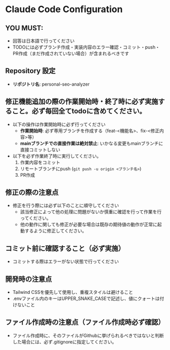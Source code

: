 # Claude Code Configuration

## YOU MUST: 
- 回答は日本語で行ってください
- TODOには必ずブランチ作成・実装内容のエラー確認・コミット・push・PR作成（まだ作成されていない場合）が含まれるべきです

## Repository 設定
- **リポジトリ名**: personal-seo-analyzer

## 修正機能追加の際の作業開始時・終了時に必ず実施すること。必ず毎回全てtodoに含めてください。
- 以下の操作は作業開始時に必ず行ってください
  - **作業開始時**: 必ず専用ブランチを作成する（feat-<機能名>、fix-<修正内容>等）
  - **mainブランチでの直接作業は絶対禁止**: いかなる変更もmainブランチに直接コミットしない
- 以下を必ず作業終了時に実行してください。
  1. 作業内容をコミット
  2. リモートブランチにpush (`git push -u origin <ブランチ名>`)
  3. PR作成

## 修正の際の注意点
- 修正を行う際には必ず以下のことに順守してください
  - 該当修正によって他の処理に問題がないか慎重に確認を行って作業を行ってください。
  - 他の動作に関しても修正が必要な場合は既存の期待値の動作が正常に起動するように修正してください。

## コミット前に確認すること（必ず実施）
- コミットする際はエラーがない状態で行ってください

## 開発時の注意点
- Tailwind CSSを優先して使用し、重複スタイルは避けること
- .envファイル内のキーはUPPER_SNAKE_CASEで記述し、値にクォートは付けないこと

## ファイル作成時の注意点（ファイル作成時必ず確認）
- ファイル作成時に、そのファイルがGithubに挙げられるべきではないと判断した場合には、必ず.gitignoreに指定してください。
